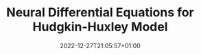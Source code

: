 ---
# Documentation: https://wowchemy.com/docs/managing-content/

title: "Neural Differential Equations for Hudgkin-Huxley Model"
summary: "Hudgkin-Huxley Model are important tool in neuronal modelling, it captures the detailed gating properties of the ion channel in the cell membrane. It describes how action potential initiated and propagated through neurons, the neuronal unit of communication. Neuronal Modelling can be computationally expensive, specially when modelling with the high resolution level models. It becomes even more challenging when considering tuning many parameters that changes with the biological properties of each sample, making the large-scale modelling big challenge in the field. Neural differential equations can propose a promising direction as data-driven differential solvers, these models can combine the current advance of machine learning with the domain knowledge of the systems. In this project, neural differential equation models are represented to solve Hodgkin-Huxley equations by combination of neural networks Approximators for gating variables of ion channels and the differential equation of how voltage is changing cross cell membrane."
authors: []
tags: []
categories: []
date: 2022-12-27T21:05:57+01:00

# Optional external URL for project (replaces project detail page).
external_link: ""

# Featured image
# To use, add an image named `featured.jpg/png` to your page's folder.
# Focal points: Smart, Center, TopLeft, Top, TopRight, Left, Right, BottomLeft, Bottom, BottomRight.
image:
  caption: ""
  focal_point: ""
  preview_only: false

# Custom links (optional).
#   Uncomment and edit lines below to show custom links.
# links:
# - name: Follow
#   url: https://twitter.com
#   icon_pack: fab
#   icon: twitter

url_code: "https://github.com/AhmedAlmijbari/HodgkinModel.jl"
url_pdf: "https://drive.google.com/file/d/1VRkpHwZtR9LG96sqpQn3psYtcr9iBYDS/view"
url_slides: ""
url_video: ""

# Slides (optional).
#   Associate this project with Markdown slides.
#   Simply enter your slide deck's filename without extension.
#   E.g. `slides = "example-slides"` references `content/slides/example-slides.md`.
#   Otherwise, set `slides = ""`.
slides: ""
---